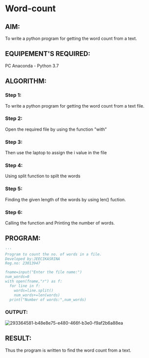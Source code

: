 # Word-count
## AIM:
To write a python program for getting the word count from a text.
## EQUIPEMENT'S REQUIRED: 
PC
Anaconda - Python 3.7
## ALGORITHM: 
### Step 1:
To write a python program for getting the word count from a text file.
### Step 2: 
 Open the required file by using the function "with"
### Step 3: 
Then use the laptop to assign the i value in the file
### Step 4:  
Using split function to spilt the words
### Step 5: 
Finding the given length of the words by using len() fuction.
### Step 6: 
Calling the function and Printing the number of words.
## PROGRAM:
```python
'''
Program to count the no. of words in a file.
Developed by:JEECIKASRINA
Reg.no: 23013947

fname=input("Enter the file name:")
num_words=0
with open(fname,"r") as f:
  for line in f:
    words=line.split()
    num_words+=len(words)
  print("Number of words:",num_words)
```
### OUTPUT:
![293364581-b48e8e75-e480-466f-b3e0-f9af2b6a88ea](https://github.com/Jeecikasrina23013947/Word-count/assets/148515300/5ad77c14-984a-4d28-bc92-21359407ee7e)

## RESULT:
Thus the program is written to find the word count from a text.

